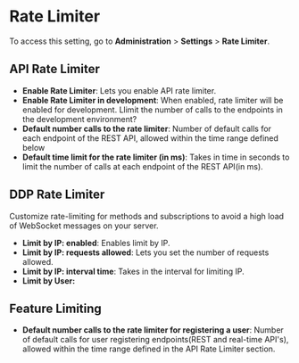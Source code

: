 # Rate Limiter

To access this setting, go to **Administration** > **Settings** > **Rate Limiter**.

## API Rate Limiter <a href="#9f0duy7a3no" id="9f0duy7a3no"></a>

* **Enable Rate Limiter**: Lets you enable API  rate limiter.
* **Enable Rate Limiter in development**: When enabled, rate limiter will be enabled for development. Llimit the number of calls to the endpoints in the development environment?
* **Default number calls to the rate limiter**: Number of default calls for each endpoint of the REST API, allowed within the time range defined below
* **Default time limit for the rate limiter (in ms)**: Takes in time in seconds to limit the number of calls at each endpoint of the REST API(in ms).

## DDP Rate Limiter <a href="#ikikwb84ti" id="ikikwb84ti"></a>

Customize rate-limiting for methods and subscriptions to avoid a high load of WebSocket messages on your server.

* **Limit by IP: enabled**: Enables limit by IP.
* **Limit by IP: requests allowed**: Lets you set the number of requests allowed.
* **Limit by IP: interval time**: Takes in the interval for limiting IP.
* **Limit by User:**&#x20;

## Feature Limiting

* **Default number calls to the rate limiter for registering a user**: Number of default calls for user registering endpoints(REST and real-time API's), allowed within the time range defined in the API Rate Limiter section.
